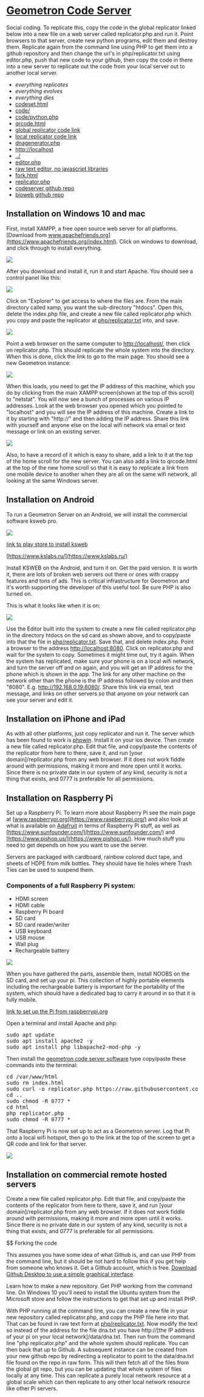 # [Geometron Code Server](https://github.com/LafeLabs/codeserver)

Social coding.  To replicate this, copy the code in the global replicator linked below into a new file on a web server called replicator.php and run it.  Point browsers to that server, create new python programs, edit them and destroy them.  Replicate again from the command line using PHP to get them into a github repository and then change the url's in php/replicator.txt using editor.php, push that new code to your github, then copy the code in there into a new server to replicate out the code from your local server out to another local server.  

 - *everything replicates*
 - *everything evolves*
 - *everything dies*
 - [codeset.html](codeset.html)
 - [code/](code/)
 - [code/python.php](code/python.php)
 - [qrcode.html](qrcode.html)
 - [global replicator code link](https://raw.githubusercontent.com/LafeLabs/codeserver/main/php/replicator.txt)
 - [local replicator code link](php/replicator.txt)
 - [dnagenerator.php](dnagenerator.php)
 - [http://localhost](http://localhost)
 - [../](../)
 - [editor.php](editor.php)
 - [raw text editor, no javascript libraries](rawtext.html)
 - [fork.html](fork.html)
 - [replicator.php](replicator.php)
 - [codeserver github repo](https://github.com/LafeLabs/codeserver)
 - [bioweb github repo](https://github.com/LafeLabs/bioweb)



## Installation on Windows 10 and mac

First, install XAMPP, a free open source web server for all platforms.  [Download from www.apachefriends.org](https://www.apachefriends.org/index.html).  Click on windows to download, and click through to install everything.

![](https://i.imgur.com/G90zeyE.png)

After you download and install it, run it and start Apache.  You should see a control panel like this:

![](https://i.imgur.com/wgpIqfH.png)

Click on "Explorer" to get access to where the files are.  From the main directory called xamp, you want the sub-directory "htdocs".  Open this, delete the index.php file, and create a new file called replicator.php which you copy and paste the replicator at [php/replicator.txt](php/replicator.txt) into, and save.  

![](https://i.imgur.com/EpHYYOd.png)

Point a web browser on the same computer to [http://localhost/](http://localhost), then click on replicator.php.  This should replicate the whole system into the directory.  When this is done, click the link to go to the main page.  You should see a new Geometron instance:

![](https://i.imgur.com/b8iZDRF.png) 

When this loads, you need to get the IP address of this machine, which you do by clicking from the main XAMPP screen(shown at the top of this scroll) to "netstat".  You will now see a bunch of processes on various IP addresses.  Look at the web browser you opened which you pointed to "localhost" and you will see the IP address of this machine.  Create a link to it by starting with "http://" and then adding the IP address.  Share this link with yourself and anyone else on the local wifi network via email or text message or link on an existing server.

![](https://i.imgur.com/XqBnJIY.png)

Also, to have a record of it which is easy to share, add a link to it at the top of the home scroll for the new server.  You can also add a link to qrcode.html at the top of the new home scroll so that it is easy to replicate a link from one mobile device to another when they are all on the same wifi network, all looking at the same Windows server.


## Installation on Android


To run a Geometron Server on an Android, we will install the commercial software ksweb pro.

![](https://i.imgur.com/Q8Q7gaR.jpg)


[link to play store to install ksweb](https://www.google.com/url?sa=t&rct=j&q=&esrc=s&source=web&cd=&cad=rja&uact=8&ved=2ahUKEwiLrtjPw6fxAhUQu54KHWkyAjIQFjAAegQIBRAD&url=https%3A%2F%2Fplay.google.com%2Fstore%2Fapps%2Fdetails%3Fid%3Dru.kslabs.ksweb%26hl%3Den_US%26gl%3DUS&usg=AOvVaw2ChVP4ojXIuGxVe-JjtEV3)

[https://www.kslabs.ru/](https://www.kslabs.ru/)

Install KSWEB on the Android, and turn it on.  Get the paid version. It is worth it, there are lots of broken web servers out there or ones with crappy features and tons of ads.  This is critical infrastructure for Geometron and it's worth supporting the developer of this useful tool.  Be sure PHP is also turned on.  

This is what it looks like when it is on:

![](https://i.imgur.com/EKjyekx.png)

Use the Editor built into the system to create a new file called replicator.php in the directory htdocs on the sd card as shown above, and to copy/paste into that the file in [php/replicator.txt](php/replicator.txt).  Save that, and delete index.php. Point a browser to the address [http://localhost:8080](http://localhost:8080).  Click on replicator.php and wait for the system to copy.  Sometimes it might time out, try it again.  When the system has replicated, make sure your phone is on a local wifi network, and turn the server off and on again, and you will get an IP address for the phone which is shown in the app.  The link for any other machine on the network other than the phone is the IP address followed by colon and then "8080".  E.g. http://192.168.0.19:8080/.  Share this link via email, text message, and links on other servers so that anyone on your network can see your server and edit it.  


## Installation on iPhone and iPad

As with all other platforms, just copy replicator and run it. The server which has been found to work is [phpwin](https://app.phpwin.org).  Install it on your ios device.  Then create a new file called replicator.php.  Edit that file, and copy/paste the contents of the replicator from here to there, save it, and run [your domain]/replicator.php from any web browser. If it does not work fiddle around with permissions, making it more and more open until it works.  Since there is no private date in our system of any kind, security is not a thing that exists, and 0777 is preferable for all permissions.

## Installation on Raspberry Pi

Set up a Raspberry Pi.  To learn more about Raspberry Pi see the main page at [www.raspberrypi.org](https://www.raspberrypi.org/) and also look at what is available on [Adafruit](https://www.adafruit.com/) in terms of Raspberry Pi stuff, as well as [https://www.sunfounder.com/](https://www.sunfounder.com/) and [https://www.pishop.us/](https://www.pishop.us/).  How much stuff you need to get depends on how you want to use the server.  

Servers are packaged with cardboard, rainbow colored duct tape, and sheets of HDPE from milk bottles.  They should have tie holes where Trash Ties can be used to suspend them.

### Components of a full Raspberry Pi system:

 - HDMI screen
 - HDMI cable
 - Raspberry Pi board
 - SD card
 - SD card reader/writer
 - USB keyboard
 - USB mouse
 - Wall plug
 - Rechargeable battery

![](https://i.imgur.com/4zetaPf.png)

When you have gathered the parts, assemble them, install NOOBS on the SD card, and set up your pi.  This collection of highly portable elements including the rechargeable battery is important for the portability of the system, which should have a dedicated bag to carry it around in so that it is fully mobile.  

[link to set up the Pi from raspberrypi.org](https://www.raspberrypi.org/documentation/installation/noobs.md)

Open a terminal and install Apache and php:

<pre>
sudo apt update
sudo apt install apache2 -y
sudo apt install php libapache2-mod-php -y
</pre>

Then install the [geometron code server software](https://github.com/lafelabs/codeserver) type copy/paste these commands into the terminal:

<pre style = "overflow:scroll">
cd /var/www/html
sudo rm index.html
sudo curl -o replicator.php https://raw.githubusercontent.com/LafeLabs/codeserver/main/php/replicator.txt
cd ..
sudo chmod -R 0777 *
cd html
php replicator.php
sudo chmod -R 0777 *
</pre>

That Raspberry Pi is now set up to act as a Geometron server.  Log that Pi onto a local wifi hotspot, then go to the link at the top of the screen to get a QR code and link for that server.

![](https://i.imgur.com/iH9gFJC.jpg)

## Installation on commercial remote hosted servers

Create a new file called replicator.php.  Edit that file, and copy/paste the contents of the replicator from here to there, save it, and run [your domain]/replicator.php from any web browser. If it does not work fiddle around with permissions, making it more and more open until it works.  Since there is no private date in our system of any kind, security is not a thing that exists, and 0777 is preferable for all permissions.

$$ Forking the code

This assumes you have some idea of what Github is, and can use PHP from the command line, but it should be not hard to follow this if you get help from someone who knows it. Get a Github account, which is free.  [Download Github Desktop to use a simple graphical interface](https://desktop.github.com/).  

Learn how to make a new repository. Get PHP working from the command line.  On Windows 10 you'll need to install the Ubuntu system from the Microsoft store and follow the instructions to get that set up and install PHP.  

With PHP running at the command line, you can create a new file in your new repository called replicator.php, and copy the PHP file here into that.  That can be found in raw text form at [php/replicator.txt](php/replicator.txt).  Now modify the text so instead of the address for the file dna.txt you have http://[the IP address of your pi on your local network]/data/dna.txt.  Then run from the command line "php replicator.php" and the whole system should replicate.  You can then back that up to Github.  A subsequent instance can be created from your new github repo by redirecting a replicator to point to the data/dna.txt file found on the repo in raw form.  This will then fetch all of the files from the global git repo, but you can be updating that whole system of files locally at any time.  This can replicate a purely local network resource at a global scale which can then replicate to any other local network resource like other Pi servers.
